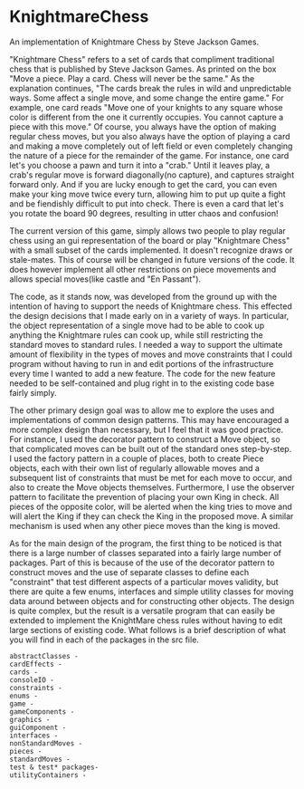# KnightmareChess
An implementation of Knightmare Chess by Steve Jackson Games.

"Knightmare Chess" refers to a set of cards that compliment traditional 
chess that is published by Steve Jackson Games. As printed on the box "Move 
a piece. Play a card. Chess will never be the same." As the explanation 
continues, "The cards break the rules in wild and unpredictable ways. Some 
affect a single move, and some change the entire game." For example, one card 
reads "Move one of your knights to any square whose color is different from 
the one it currently occupies. You cannot capture a piece with this move." 
Of course, you always have the option of making regular chess moves, but 
you also always have the option of playing a card and making a move completely 
out of left field or even completely changing the nature of a piece for the 
remainder of the game. For instance, one card let's you choose a pawn and turn 
it into a "crab." Until it leaves play, a crab's regular move is forward 
diagonally(no capture), and captures straight forward only. And if you are 
lucky enough to get the card, you can even make your king move twice every 
turn, allowing him to put up quite a fight and be fiendishly difficult to
put into check. There is even a card that let's you rotate the board 90 degrees,
resulting in utter chaos and confusion!


The current version of this game, simply allows two people to play regular chess 
using an gui representation of the board or play "Knightmare Chess" with a small
subset of the cards implemented. It doesn't recognize draws or stale-mates. 
This of course will be changed in future versions of the code. It does however 
implement all other restrictions on piece movements and allows special moves(like 
castle and "En Passant"). 

The code, as it stands now, was developed from the ground up with the intention
of having to support the needs of Knightmare chess. This effected the design decisions
that I made early on in a variety of ways. In particular, the object representation 
of a single move had to be able to cook up anything the Knightmare rules can cook up, 
while still restricting the standard moves to standard rules. I needed a way to 
support the ultimate amount of flexibility in the types of moves and move constraints
that I could program without having to run in and edit portions of the infrastructure
every time I wanted to add a new feature. The code for the new feature needed to be 
self-contained and plug right in to the existing code base fairly simply.
    
The other primary design goal was to allow me to explore the uses and implementations 
of common design patterns. This may have encouraged a more complex design than necessary,
but I feel that it was good practice. For instance, I used the decorator pattern to 
construct a Move object, so that complicated moves can be built out of the 
standard ones step-by-step. I used the factory pattern in a couple of places, both to 
create Piece objects, each with their own list of regularly allowable moves and a 
subsequent list of constraints that must be met for each move to occur, and also 
to create the Move objects themselves. Furthermore, I use the observer pattern 
to facilitate the prevention of placing your own King in check. All pieces of the 
opposite color, will be alerted when the king tries to move and will alert the 
King if they can check the King in the proposed move. A similar mechanism is used
when any other piece moves than the king is moved.
    
As for the main design of the program, the first thing to be noticed is that 
there is a large number of classes separated into a fairly large number of 
packages. Part of this is because of the use of the decorator pattern to 
construct moves and the use of separate classes to define each "constraint" that 
test different aspects of a particular moves validity, but there are quite a few 
enums, interfaces and simple utility classes for moving data around between objects and for 
constructing other objects. The design is quite complex, but the result is a 
versatile program that can easily be extended to implement the KnightMare chess 
rules without having to edit large sections of existing code. What follows is a 
brief description of what you will find in each of the packages in the src file.
    
    abstractClasses -
    cardEffects -
    cards -
    consoleIO -
    constraints -
    enums -
    game -
    gameComponents -
    graphics -
    guiComponent -
    interfaces -
    nonStandardMoves - 
    pieces - 
    standardMoves -
    test & test* packages- 
    utilityContainers -